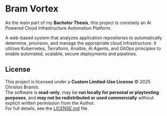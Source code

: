 # Bram Vortex
As the main part of my **Bachelor Thesis**, this project is consisely an Ai Powered Cloud Infrastructure Automation Platform.

A web-based system that analyzes application repositories to automatically determine, provision, and manage the appropriate cloud infrastructure. It utilizes Kubernetes, Terraform, Ansible, Ai Agents, and GitOps principles to enable automated, scalable, secure deployments and pipelines.

## License

This project is licensed under a **Custom Limited-Use License** © 2025 Christos Bramis.  
The software is **read-only**, may be **run locally for personal or playtesting purposes**, and **may not be redistributed or used commercially** without explicit written permission from the Author.  
For full details, see the [LICENSE.md](./LICENSE.md) file.

